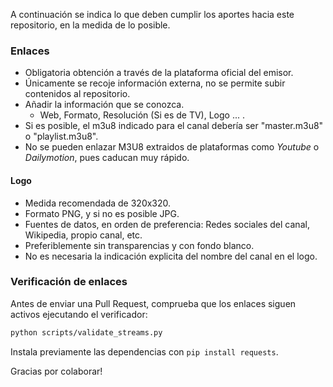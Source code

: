 A continuación se indica lo que deben cumplir los aportes hacia este repositorio, en la medida de lo posible.

### Enlaces

- Obligatoria obtención a través de la plataforma oficial del emisor.
- Únicamente se recoje información externa, no se permite subir contenidos al repositorio.
- Añadir la información que se conozca. 
  - Web, Formato, Resolución (Si es de TV), Logo ... .
- Si es posible, el m3u8 indicado para el canal debería ser "master.m3u8" o "playlist.m3u8".
- No se pueden enlazar M3U8 extraidos de plataformas como _Youtube_ o _Dailymotion_, pues caducan muy rápido.

#### Logo
- Medida recomendada de 320x320.
- Formato PNG, y si no es posible JPG.
- Fuentes de datos, en orden de preferencia: Redes sociales del canal, Wikipedia, propio canal, etc.
- Preferiblemente sin transparencias y con fondo blanco.
- No es necesaria la indicación explicita del nombre del canal en el logo.

### Verificación de enlaces

Antes de enviar una Pull Request, comprueba que los enlaces siguen activos ejecutando el verificador:

```bash
python scripts/validate_streams.py
```

Instala previamente las dependencias con `pip install requests`.

Gracias por colaborar!
